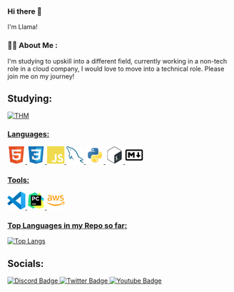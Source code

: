 ### Hi there 👋
I'm Llama! 

### :woman_technologist: About Me :
I'm studying to upskill into a different field, currently working in a non-tech role in a cloud company, I would love to move into a technical role.
Please join me on my journey!

## Studying:
<div id="badges1">
  <a href="https://github.com/Asleepingllama/TryHackme">
    <img src="https://img.shields.io/badge/-TryHackMe-red" alt="THM"/>
</div>

### Languages:
<div id="langs">
<img src="https://raw.githubusercontent.com/devicons/devicon/1119b9f84c0290e0f0b38982099a2bd027a48bf1/icons/html5/html5-original.svg" alt="HTML" width="40" height="40"/>
<img src="https://raw.githubusercontent.com/devicons/devicon/1119b9f84c0290e0f0b38982099a2bd027a48bf1/icons/css3/css3-original.svg" alt="CSS" width="40" height="40"/>
<img src="https://raw.githubusercontent.com/devicons/devicon/1119b9f84c0290e0f0b38982099a2bd027a48bf1/icons/javascript/javascript-plain.svg" alt="JS" width="40" height="40"/>
<img src="https://raw.githubusercontent.com/devicons/devicon/1119b9f84c0290e0f0b38982099a2bd027a48bf1/icons/mysql/mysql-plain.svg" alt="SQL" width="40" height="40"/>
<img src="https://github.com/devicons/devicon/blob/master/icons/python/python-original.svg" alt="Python" width="40" height="40"/>
<img src="https://raw.githubusercontent.com/devicons/devicon/1119b9f84c0290e0f0b38982099a2bd027a48bf1/icons/bash/bash-original.svg" alt="Bash" width="40" height="40"/>
<img src="https://github.com/devicons/devicon/blob/master/icons/markdown/markdown-original.svg" alt="Markdown" width="40" height="40"/>
</div>

### Tools:
<div id="tools">
<img src="https://github.com/devicons/devicon/blob/master/icons/vscode/vscode-original.svg" alt="VSCode" width="40" height="40"/>
<img src="https://github.com/devicons/devicon/blob/master/icons/pycharm/pycharm-original.svg" alt="Pycharm" width="40" height="40"/>
<img src="https://github.com/devicons/devicon/blob/master/icons/amazonwebservices/amazonwebservices-plain-wordmark.svg" alt="AWS" width="40" height="40"/>
</div>

### Top Languages in my Repo so far:
[![Top Langs](https://github-readme-stats.vercel.app/api/top-langs/?username=Asleepingllama&layout=compact&theme=vision-friendly-dark)](https://github.com/anuraghazra/github-readme-stats)


## Socials:
<div id="badges2">
  <a href="https://discordapp.com/users/436475719124647956">
    <img src="https://img.shields.io/badge/Discord-grey?style=for-the-badge&logo=discord&logoColor=white" alt="Discord Badge"/>
  </a>
  <a href="https://twitter.com/ShanBLlama">
    <img src="https://img.shields.io/badge/Twitter-blue?style=for-the-badge&logo=twitter&logoColor=white" alt="Twitter Badge"/>
  </a>
  <a href="https://www.youtube.com/channel/UC9VVTsr9MI7XtC_3FRnPRcA">
    <img src="https://img.shields.io/badge/YouTube-red?style=for-the-badge&logo=youtube&logoColor=white" alt="Youtube Badge"/>
  </a>

</div>



<!--
**Asleepingllama/Asleepingllama** is a ✨ _special_ ✨ repository because its `README.md` (this file) appears on your GitHub profile.

Here are some ideas to get you started:

- 🔭 I’m currently working on ...
- 🌱 I’m currently learning ...
- 👯 I’m looking to collaborate on ...
- 🤔 I’m looking for help with ...
- 💬 Ask me about ...
- 📫 How to reach me: ...
- 😄 Pronouns: ...
- ⚡ Fun fact: ...
-->

